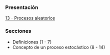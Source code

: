 ### Presentación

[13 - Procesos aleatorios](https://www.overleaf.com/project/5c376b9f3d7cdc5c9060a277)

### Secciones
- Definiciones  (1 - 7)
- Concepto de un proceso estocástico  (8 - 14)